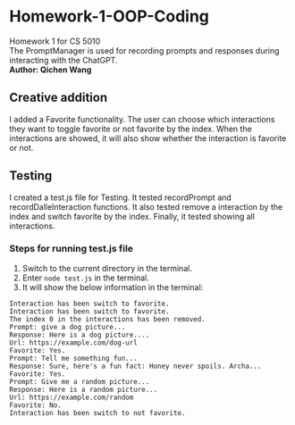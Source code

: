 # Homework-1-OOP-Coding
Homework 1 for CS 5010<br>
The PromptManager is used for recording prompts and responses during interacting with the ChatGPT.<br>
**Author: Qichen Wang**

## Creative addition
I added a Favorite functionality. The user can choose which interactions they want to toggle favorite or not favorite by the index. When the interactions are showed, it will also show whether the interaction is favorite or not.

## Testing
I created a test.js file for Testing. It tested recordPrompt and recordDalleInteraction functions. It also tested remove a interaction by the index and switch favorite by the index. Finally, it tested showing all interactions.

### Steps for running test.js file
1. Switch to the current directory in the terminal.
2. Enter ```node test.js``` in the terminal.
3. It will show the below information in the terminal:
```
Interaction has been switch to favorite.
Interaction has been switch to favorite.
The index 0 in the interactions has been removed.
Prompt: give a dog picture...
Response: Here is a dog picture....
Url: https://example.com/dog-url
Favorite: Yes.
Prompt: Tell me something fun...
Response: Sure, here's a fun fact: Honey never spoils. Archa...
Favorite: Yes.
Prompt: Give me a random picture...
Response: Here is a random picture...
Url: https://example.com/random
Favorite: No.
Interaction has been switch to not favorite.
```

